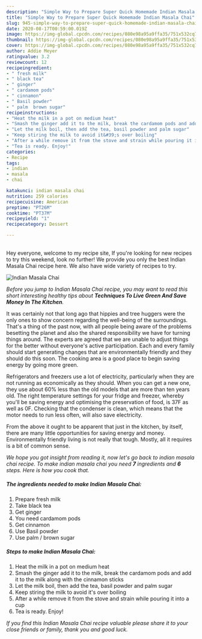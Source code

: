 ```yaml
---
description: "Simple Way to Prepare Super Quick Homemade Indian Masala Chai"
title: "Simple Way to Prepare Super Quick Homemade Indian Masala Chai"
slug: 945-simple-way-to-prepare-super-quick-homemade-indian-masala-chai
date: 2020-08-17T00:59:00.019Z
image: https://img-global.cpcdn.com/recipes/080e98a95a9ffa35/751x532cq70/indian-masala-chai-recipe-main-photo.jpg
thumbnail: https://img-global.cpcdn.com/recipes/080e98a95a9ffa35/751x532cq70/indian-masala-chai-recipe-main-photo.jpg
cover: https://img-global.cpcdn.com/recipes/080e98a95a9ffa35/751x532cq70/indian-masala-chai-recipe-main-photo.jpg
author: Addie Meyer
ratingvalue: 3.2
reviewcount: 12
recipeingredient:
- " fresh milk"
- " black tea"
- " ginger"
- " cardamom pods"
- " cinnamon"
- " Basil powder"
- " palm  brown sugar"
recipeinstructions:
- "Heat the milk in a pot on medium heat"
- "Smash the ginger add it to the milk, break the cardamom pods and add it to the milk along with the cinnamon sticks"
- "Let the milk boil, then add the tea, basil powder and palm sugar"
- "Keep stiring the milk to avoid it&#39;s over boiling"
- "After a while remove it from the stove and strain while pouring it into a cup"
- "Tea is ready. Enjoy!"
categories:
- Recipe
tags:
- indian
- masala
- chai

katakunci: indian masala chai 
nutrition: 259 calories
recipecuisine: American
preptime: "PT26M"
cooktime: "PT37M"
recipeyield: "1"
recipecategory: Dessert

---
```

<br>
Hey everyone, welcome to my recipe site, If you're looking for new recipes to try this weekend, look no further! We provide you only the best Indian Masala Chai recipe here. We also have wide variety of recipes to try.
<br>


![Indian Masala Chai](https://img-global.cpcdn.com/recipes/080e98a95a9ffa35/751x532cq70/indian-masala-chai-recipe-main-photo.jpg)

<i>Before you jump to Indian Masala Chai recipe, you may want to read this short interesting healthy tips about 
<strong>Techniques To Live Green And Save Money In The Kitchen</strong>.</i>
</br>

It was certainly not that long ago that hippies and tree huggers were the only ones to show concern regarding the well-being of the surroundings. That's a thing of the past now, with all people being aware of the problems besetting the planet and also the shared responsibility we have for turning things around. The experts are agreed that we are unable to adjust things for the better without everyone's active participation. Each and every family should start generating changes that are environmentally friendly and they should do this soon. The cooking area is a good place to begin saving energy by going more green.

Refrigerators and freezers use a lot of electricity, particularly when they are not running as economically as they should. When you can get a new one, they use about 60% less than the old models that are more than ten years old. The right temperature settings for your fridge and freezer, whereby you'll be saving energy and optimising the preservation of food, is 37F as well as 0F. Checking that the condenser is clean, which means that the motor needs to run less often, will also save electricity.

From the above it ought to be apparent that just in the kitchen, by itself, there are many little opportunities for saving energy and money. Environmentally friendly living is not really that tough. Mostly, all it requires is a bit of common sense.


<i>We hope you got insight from reading it, now let's go back to indian masala chai recipe. To make indian masala chai you need <strong>7</strong> ingredients and <strong>6</strong> steps. Here is how you cook that.
</i>

##### The ingredients needed to make Indian Masala Chai:

1. Prepare  fresh milk
1. Take  black tea
1. Get  ginger
1. You need  cardamom pods
1. Get  cinnamon
1. Use  Basil powder
1. Use  palm / brown sugar


##### Steps to make Indian Masala Chai:

1. Heat the milk in a pot on medium heat
1. Smash the ginger add it to the milk, break the cardamom pods and add it to the milk along with the cinnamon sticks
1. Let the milk boil, then add the tea, basil powder and palm sugar
1. Keep stiring the milk to avoid it&#39;s over boiling
1. After a while remove it from the stove and strain while pouring it into a cup
1. Tea is ready. Enjoy!


<i>If you find this Indian Masala Chai recipe valuable please share it to your close friends or family, thank you and good luck.</i>
